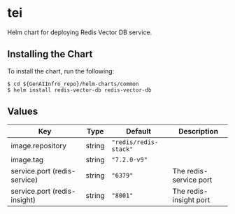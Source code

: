 # tei

Helm chart for deploying Redis Vector DB service.

## Installing the Chart

To install the chart, run the following:

```console
$ cd ${GenAIInfro_repo}/helm-charts/common
$ helm install redis-vector-db redis-vector-db
```

## Values

| Key                            | Type   | Default               | Description            |
| ------------------------------ | ------ | --------------------- | ---------------------- |
| image.repository | string | `"redis/redis-stack"` |                        |
| image.tag        | string | `"7.2.0-v9"`          |                        |
| service.port (redis-service)   | string | `"6379"`              | The redis-service port |
| service.port (redis-insight)   | string | `"8001"`              | The redis-insight port |
